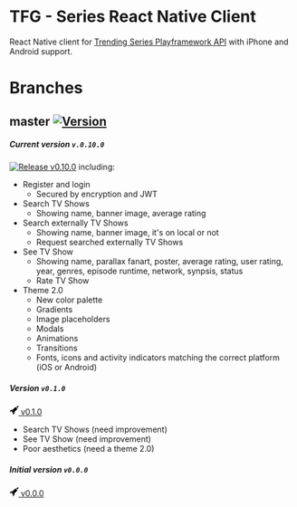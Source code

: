 TFG - Series React Native Client
================================

React Native client for [Trending Series Playframework API](https://github.com/DarkHollow/tfg-series-playAPI) with iPhone and Android support.

Branches
========

## master [![Version](https://img.shields.io/badge/release-v0.10.0-blue.svg)](https://github.com/DarkHollow/tfg-react-native-Client/releases/tag/v0.10.0)

##### Current version `v.0.10.0`
[![Release](https://darkhollow.github.com/tfg-series-playApi/rocket.svg) v0.10.0](https://github.com/DarkHollow/tfg-react-native-Client/releases/tag/v0.10.0) including:

- Register and login
  - Secured by encryption and JWT
- Search TV Shows
  - Showing name, banner image, average rating
- Search externally TV Shows
  - Showing name, banner image, it's on local or not
  - Request searched externally TV Shows
- See TV Show
  - Showing name, parallax fanart, poster, average rating, user rating, year, genres, episode runtime, network, synpsis, status
  - Rate TV Show
- Theme 2.0
  - New color palette
  - Gradients
  - Image placeholders
  - Modals
  - Animations
  - Transitions
  - Fonts, icons and activity indicators matching the correct platform (iOS or Android)

##### Version `v0.1.0`
[![Release](/docs/rocket.png) v0.1.0](https://github.com/DarkHollow/tfg-react-native-Client/releases/tag/v0.1.0)

- Search TV Shows (need improvement)
- See TV Show (need improvement)
- Poor aesthetics (need a theme 2.0)

##### Initial version `v0.0.0`
[![Release](/docs/rocket.png) v0.0.0](https://github.com/DarkHollow/tfg-react-native-Client/releases/tag/v0.0.0)
